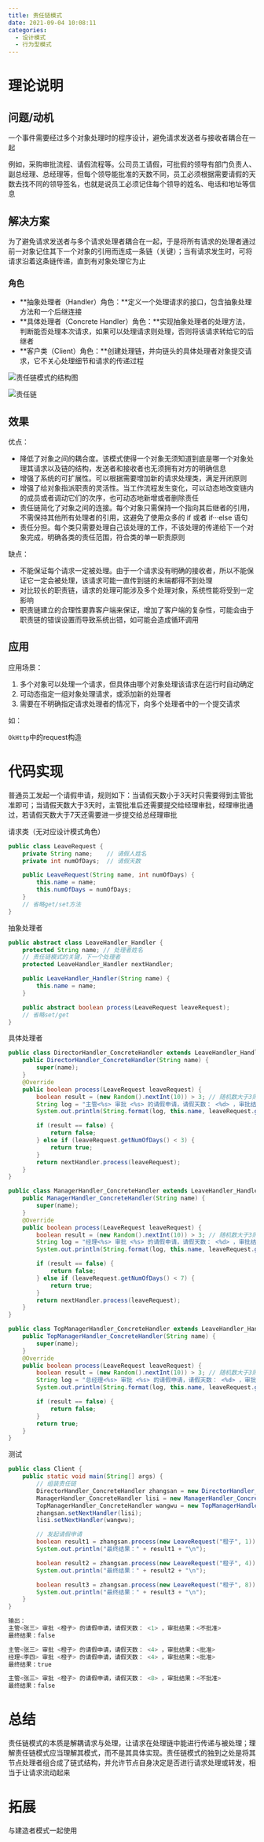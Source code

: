 ```yaml
---
title: 责任链模式
date: 2021-09-04 10:08:11
categories:
  - 设计模式
  - 行为型模式
---
```


# 理论说明

## 问题/动机

一个事件需要经过多个对象处理时的程序设计，避免请求发送者与接收者耦合在一起

例如，采购审批流程、请假流程等。公司员工请假，可批假的领导有部门负责人、副总经理、总经理等，但每个领导能批准的天数不同，员工必须根据需要请假的天数去找不同的领导签名，也就是说员工必须记住每个领导的姓名、电话和地址等信息

## 解决方案

为了避免请求发送者与多个请求处理者耦合在一起，于是将所有请求的处理者通过前一对象记住其下一个对象的引用而连成一条链（关键）；当有请求发生时，可将请求沿着这条链传递，直到有对象处理它为止

### 角色

- **抽象处理者（Handler）角色：**定义一个处理请求的接口，包含抽象处理方法和一个后继连接
- **具体处理者（Concrete Handler）角色：**实现抽象处理者的处理方法，判断能否处理本次请求，如果可以处理请求则处理，否则将该请求转给它的后继者
- **客户类（Client）角色：**创建处理链，并向链头的具体处理者对象提交请求，它不关心处理细节和请求的传递过程

![责任链模式的结构图](责任链模式\3-1Q116135Z11C.gif)

![责任链](责任链模式\3-1Q11613592TF.gif)

## 效果

优点：

- 降低了对象之间的耦合度。该模式使得一个对象无须知道到底是哪一个对象处理其请求以及链的结构，发送者和接收者也无须拥有对方的明确信息
- 增强了系统的可扩展性。可以根据需要增加新的请求处理类，满足开闭原则
- 增强了给对象指派职责的灵活性。当工作流程发生变化，可以动态地改变链内的成员或者调动它们的次序，也可动态地新增或者删除责任
- 责任链简化了对象之间的连接。每个对象只需保持一个指向其后继者的引用，不需保持其他所有处理者的引用，这避免了使用众多的 if 或者 if···else 语句
- 责任分担。每个类只需要处理自己该处理的工作，不该处理的传递给下一个对象完成，明确各类的责任范围，符合类的单一职责原则


缺点：

- 不能保证每个请求一定被处理。由于一个请求没有明确的接收者，所以不能保证它一定会被处理，该请求可能一直传到链的末端都得不到处理
- 对比较长的职责链，请求的处理可能涉及多个处理对象，系统性能将受到一定影响
- 职责链建立的合理性要靠客户端来保证，增加了客户端的复杂性，可能会由于职责链的错误设置而导致系统出错，如可能会造成循环调用

## 应用

应用场景：

1. 多个对象可以处理一个请求，但具体由哪个对象处理该请求在运行时自动确定
2. 可动态指定一组对象处理请求，或添加新的处理者
3. 需要在不明确指定请求处理者的情况下，向多个处理者中的一个提交请求

如：

`OkHttp`中的request构造

# 代码实现

普通员工发起一个请假申请，规则如下：当请假天数小于3天时只需要得到主管批准即可；当请假天数大于3天时，主管批准后还需要提交给经理审批，经理审批通过，若请假天数大于7天还需要进一步提交给总经理审批

请求类（无对应设计模式角色）

```java
public class LeaveRequest {
    private String name;    // 请假人姓名
    private int numOfDays;  // 请假天数

    public LeaveRequest(String name, int numOfDays) {
        this.name = name;
        this.numOfDays = numOfDays;
    }
    // 省略get/set方法
}
```

抽象处理者

```java
public abstract class LeaveHandler_Handler {
    protected String name; // 处理者姓名
    // 责任链模式的关键，下一个处理者
    protected LeaveHandler_Handler nextHandler;

    public LeaveHandler_Handler(String name) {
        this.name = name;
    }

    public abstract boolean process(LeaveRequest leaveRequest);
    // 省略set/get
}
```

具体处理者

```java
public class DirectorHandler_ConcreteHandler extends LeaveHandler_Handler{
    public DirectorHandler_ConcreteHandler(String name) {
        super(name);
    }
    @Override
    public boolean process(LeaveRequest leaveRequest) {
        boolean result = (new Random().nextInt(10)) > 3; // 随机数大于3则为批准，否则不批准
        String log = "主管<%s> 审批 <%s> 的请假申请，请假天数： <%d> ，审批结果：<%s> ";
        System.out.println(String.format(log, this.name, leaveRequest.getName(), leaveRequest.getNumOfDays(), result == true ? "批准" : "不批准"));

        if (result == false) { 
            return false;
        } else if (leaveRequest.getNumOfDays() < 3) {
            return true;
        }
        return nextHandler.process(leaveRequest);   
    }
}

public class ManagerHandler_ConcreteHandler extends LeaveHandler_Handler{
    public ManagerHandler_ConcreteHandler(String name) {
        super(name);
    }
    @Override
    public boolean process(LeaveRequest leaveRequest) {
        boolean result = (new Random().nextInt(10)) > 3; // 随机数大于3则为批准，否则不批准
        String log = "经理<%s> 审批 <%s> 的请假申请，请假天数： <%d> ，审批结果：<%s> ";
        System.out.println(String.format(log, this.name, leaveRequest.getName(), leaveRequest.getNumOfDays(), result == true ? "批准" : "不批准"));

        if (result == false) { 
            return false;
        } else if (leaveRequest.getNumOfDays() < 7) {
            return true;
        }
        return nextHandler.process(leaveRequest);
    }
}

public class TopManagerHandler_ConcreteHandler extends LeaveHandler_Handler{
    public TopManagerHandler_ConcreteHandler(String name) {
        super(name);
    }
    @Override
    public boolean process(LeaveRequest leaveRequest) {
        boolean result = (new Random().nextInt(10)) > 3; // 随机数大于3则为批准，否则不批准
        String log = "总经理<%s> 审批 <%s> 的请假申请，请假天数： <%d> ，审批结果：<%s> ";
        System.out.println(String.format(log, this.name, leaveRequest.getName(), leaveRequest.getNumOfDays(), result == true ? "批准" : "不批准"));

        if (result == false) { 
            return false;
        }
        return true; 
    }
}
```

测试


```java
public class Client {
    public static void main(String[] args) {
        // 组装责任链
        DirectorHandler_ConcreteHandler zhangsan = new DirectorHandler_ConcreteHandler("张三");
        ManagerHandler_ConcreteHandler lisi = new ManagerHandler_ConcreteHandler("李四");
        TopManagerHandler_ConcreteHandler wangwu = new TopManagerHandler_ConcreteHandler("王五");
        zhangsan.setNextHandler(lisi);
        lisi.setNextHandler(wangwu);

        // 发起请假申请
        boolean result1 = zhangsan.process(new LeaveRequest("橙子", 1));
        System.out.println("最终结果：" + result1 + "\n");

        boolean result2 = zhangsan.process(new LeaveRequest("橙子", 4));
        System.out.println("最终结果：" + result2 + "\n");

        boolean result3 = zhangsan.process(new LeaveRequest("橙子", 8));
        System.out.println("最终结果：" + result3 + "\n");
    }
}

输出：
主管<张三> 审批 <橙子> 的请假申请，请假天数： <1> ，审批结果：<不批准> 
最终结果：false

主管<张三> 审批 <橙子> 的请假申请，请假天数： <4> ，审批结果：<批准> 
经理<李四> 审批 <橙子> 的请假申请，请假天数： <4> ，审批结果：<批准> 
最终结果：true

主管<张三> 审批 <橙子> 的请假申请，请假天数： <8> ，审批结果：<不批准> 
最终结果：false
```

# 总结

责任链模式的本质是解耦请求与处理，让请求在处理链中能进行传递与被处理；理解责任链模式应当理解其模式，而不是其具体实现。责任链模式的独到之处是将其节点处理者组合成了链式结构，并允许节点自身决定是否进行请求处理或转发，相当于让请求流动起来

# 拓展

与建造者模式一起使用